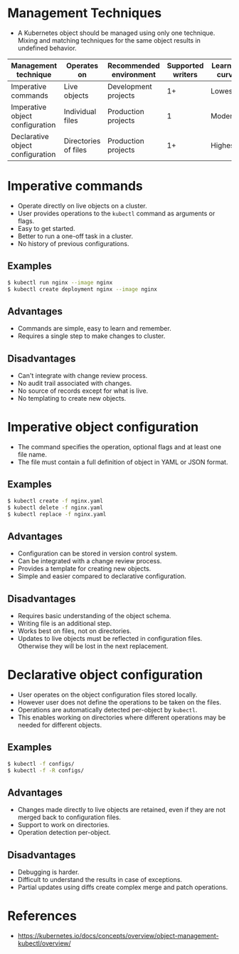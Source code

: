# Management Techniques
* A Kubernetes object should be managed using only one technique. Mixing and matching techniques for the same object results in undefined behavior.

Management technique|Operates on|Recommended environment|Supported writers|Learning curve
--------------------|-----------|-----------------------|-----------------|--------------
Imperative commands|Live objects|Development projects|1+|Lowest
Imperative object configuration|Individual files|Production projects|1|Moderate
Declarative object configuration|Directories of files|Production projects|1+|Highest
# Imperative commands
* Operate directly on live objects on a cluster.
* User provides operations to the `kubectl` command as arguments or flags.
* Easy to get started.
* Better to run a one-off task in a cluster.
* No history of previous configurations.
## Examples
```bash
$ kubectl run nginx --image nginx
$ kubectl create deployment nginx --image nginx
```
## Advantages
* Commands are simple, easy to learn and remember.
* Requires a single step to make changes to cluster.
## Disadvantages
* Can't integrate with change review process.
* No audit trail associated with changes.
* No source of records except for what is live.
* No templating to create new objects.
# Imperative object configuration
* The command specifies the operation, optional flags and at least one file name.
* The file must contain a full definition of object in YAML or JSON format.
##  Examples
```bash
$ kubectl create -f nginx.yaml
$ kubectl delete -f nginx.yaml
$ kubectl replace -f nginx.yaml
```
## Advantages
* Configuration can be stored in version control system.
* Can be integrated with a change review process.
* Provides a template for creating new objects.
* Simple and easier compared to declarative configuration.
## Disadvantages
* Requires basic understanding of the object schema.
* Writing file is an additional step.
* Works best on files, not on directories.
* Updates to live objects must be reflected in configuration files. Otherwise they will be lost in the next replacement.
# Declarative object configuration
* User operates on the object configuration files stored locally.
* However user does not define the operations to be taken on the files.
* Operations are automatically detected per-object by `kubectl`.
* This enables working on directories where different operations may be needed for different objects.
## Examples
```bash
$ kubectl -f configs/
$ kubectl -f -R configs/
```
## Advantages
* Changes made directly to live objects are retained, even if they are not merged back to configuration files.
* Support to work on directories.
* Operation detection per-object.
## Disadvantages
* Debugging is harder.
* Difficult to understand the results in case of exceptions.
* Partial updates using diffs create complex merge and patch operations.
# References
* https://kubernetes.io/docs/concepts/overview/object-management-kubectl/overview/
